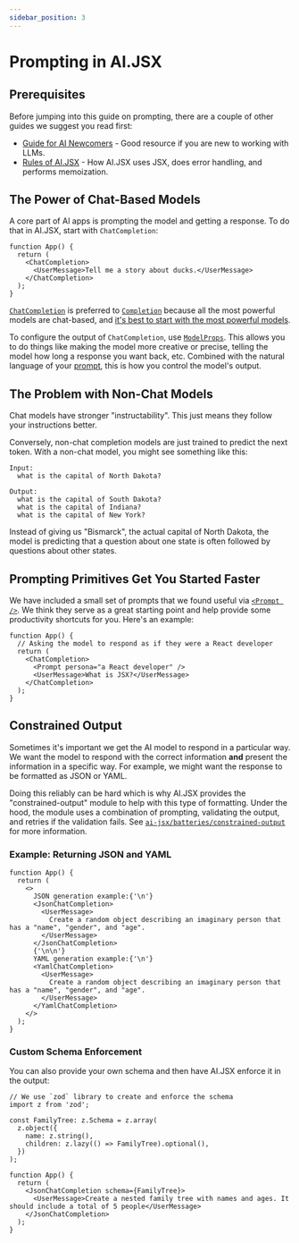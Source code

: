 ```yaml
---
sidebar_position: 3
---
```


# Prompting in AI.JSX

## Prerequisites

Before jumping into this guide on prompting, there are a couple of other guides we suggest you read first:

- [Guide for AI Newcomers](../ai-newcomers.md) - Good resource if you are new to working with LLMs.
- [Rules of AI.JSX](rules-of-jsx.md) - How AI.JSX uses JSX, does error handling, and performs memoization.

## The Power of Chat-Based Models

A core part of AI apps is prompting the model and getting a response. To do that in AI.JSX, start with `ChatCompletion`:

```tsx
function App() {
  return (
    <ChatCompletion>
      <UserMessage>Tell me a story about ducks.</UserMessage>
    </ChatCompletion>
  );
}
```

[`ChatCompletion`](../api/modules/core_completion?_highlight=chatcompletion#chatcompletion) is preferred to [`Completion`](../api/modules/core_completion?_highlight=chatcompletion#completion) because all the most powerful models are chat-based, and [it's best to start with the most powerful models](../ai-newcomers.md#recommended-dev-workflow).

To configure the output of `ChatCompletion`, use [`ModelProps`](../api/interfaces/core_completion.ModelProps.md). This allows you to do things like making the model more creative or precise, telling the model how long a response you want back, etc. Combined with the natural language of your [prompt](../ai-newcomers.md#prompt-engineering), this is how you control the model's output.

## The Problem with Non-Chat Models

Chat models have stronger "instructability". This just means they follow your instructions better.

Conversely, non-chat completion models are just trained to predict the next token. With a non-chat model, you might see something like this:

```
Input:
  what is the capital of North Dakota?

Output:
  what is the capital of South Dakota?
  what is the capital of Indiana?
  what is the capital of New York?
```

Instead of giving us "Bismarck", the actual capital of North Dakota, the model is predicting that a question about one state is often followed by questions about other states.

## Prompting Primitives Get You Started Faster

We have included a small set of prompts that we found useful via [`<Prompt />`](../api/modules/batteries_prompts#prompt). We think they serve as a great starting point and help provide some productivity shortcuts for you. Here's an example:

```tsx
function App() {
  // Asking the model to respond as if they were a React developer
  return (
    <ChatCompletion>
      <Prompt persona="a React developer" />
      <UserMessage>What is JSX?</UserMessage>
    </ChatCompletion>
  );
}
```

## Constrained Output

Sometimes it's important we get the AI model to respond in a particular way. We want the model to respond with the correct information **and** present the information in a specific way. For example, we might want the response to be formatted as JSON or YAML.

Doing this reliably can be hard which is why AI.JSX provides the "constrained-output" module to help with this type of formatting. Under the hood, the module uses a combination of prompting, validating the output, and retries if the validation fails. See [`ai-jsx/batteries/constrained-output`](../api/modules/batteries_constrained_output) for more information.

### Example: Returning JSON and YAML

```tsx
function App() {
  return (
    <>
      JSON generation example:{'\n'}
      <JsonChatCompletion>
        <UserMessage>
          Create a random object describing an imaginary person that has a "name", "gender", and "age".
        </UserMessage>
      </JsonChatCompletion>
      {'\n\n'}
      YAML generation example:{'\n'}
      <YamlChatCompletion>
        <UserMessage>
          Create a random object describing an imaginary person that has a "name", "gender", and "age".
        </UserMessage>
      </YamlChatCompletion>
    </>
  );
}
```

### Custom Schema Enforcement

You can also provide your own schema and then have AI.JSX enforce it in the output:

```tsx
// We use `zod` library to create and enforce the schema
import z from 'zod';

const FamilyTree: z.Schema = z.array(
  z.object({
    name: z.string(),
    children: z.lazy(() => FamilyTree).optional(),
  })
);

function App() {
  return (
    <JsonChatCompletion schema={FamilyTree}>
      <UserMessage>Create a nested family tree with names and ages. It should include a total of 5 people</UserMessage>
    </JsonChatCompletion>
  );
}
```

